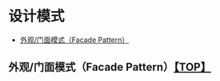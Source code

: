 # <a name="top">设计模式</a>
* [外观/门面模式（Facade Pattern）](#facade)

## <a name="facade">外观/门面模式（Facade Pattern）</a>[【TOP】](#top)
```

```
